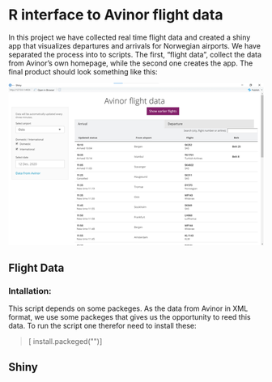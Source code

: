 # R interface to Avinor flight data

In this project we have collected real time flight data and created a shiny app that visualizes departures and arrivals for Norwegian airports. 
We have separated the process into to scripts. The first, “flight data”, collect the data from Avinor’s own homepage, while the second one creates the app. 
The final product should look something like this:

![Image of Shiny App](https://github.com/pederund/BAN400_project/blob/main/Shiny%20app%2C%20Avinor%20table.png)


## Flight Data
### Intallation:
This script depends on some packeges. As the data from Avinor in XML format, we use some packeges that gives us the opportunity to reed this data. To run the script one therefor need to install these:

>[ install.packeged("")]





## Shiny




